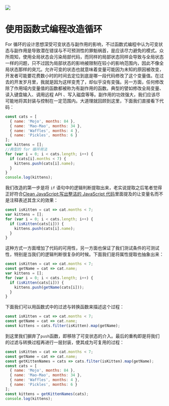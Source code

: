 ﻿![](https://coding.net/u/hoteam/p/Cache/git/raw/master/2017/1/2/1-wiBSyN1Kd2smpkR_EbcgpQ.jpeg)

# 使用函数式编程改造循环

For 循环的设计思想深受可变状态与副作用的影响，不过函数式编程中认为可变状态与副作用是导致潜在错误与不可预测性的罪魁祸首，是应该尽力避免的模式。众所周知，使用全局状态会污染局部代码，而同样的局部状态同样会导致与全局状态一样的问题，只不过因为局部状态的影响被限制在较小的影响范围内，因此不像全局状态那样的突兀。允许可变的状态也就意味着变量可能因为未知的原因被改变，开发者可能要花费数小时的时间去定位到底是哪一段代码修改了这个变量值。在过去的开发岁月里，我就是因为这样变秃了，却似乎没有变强。另一方面，任何修改除了作用域内变量值的函数都被称为有副作用的函数。典型的譬如修改全局变量、读入键盘输入、调用远程 API 、写入磁盘等等。副作用的功效强大，我们应该尽可能地将其封装与控制在一定范围内。大道理就回顾到这里，下面我们直接看下代码：

```js
const cats = [
  { name: 'Mojo', months: 84 },
  { name: 'Mao-Mao', months: 34 },
  { name: 'Waffles', months: 4 },
  { name: 'Pickles', months: 6 }
];
var kittens = [];
//典型的 for 循环用法
for (var i = 0; i < cats.length; i++) {
  if (cats[i].months < 7) {
    kittens.push(cats[i].name);
  }
}
console.log(kittens);
```

我们改造的第一步是将 `if` 语句中的逻辑判断提取出来，老实说提取之后笔者觉得正好符合[Clean JavaScript:写出整洁的 JavaScript 代码](https://zhuanlan.zhihu.com/p/24761475)里面提及的让变量名而不是注释表述其含义的效果：

```js
const isKitten = cat => cat.months < 7;
var kittens = [];
for (var i = 0; i < cats.length; i++) {
  if (isKitten(cats[i])) {
    kittens.push(cats[i].name);
  }
}
```

这种方式一方面增加了代码的可用性，另一方面也保证了我们测试条件的可测试性，特别是当我们的逻辑判断很复杂的时候。下面我们是将属性提取也抽象出来：

```js
const isKitten = cat => cat.months < 7;
const getName = cat => cat.name;
var kittens = [];
for (var i = 0; i < cats.length; i++) {
  if (isKitten(cats[i])) {
    kittens.push(getName(cats[i]));
  }
}
```

下面我们可以用函数式中的过滤与转换函数来描述这个过程：

```js
const isKitten = cat => cat.months < 7;
const getName = cat => cat.name;
const kittens = cats.filter(isKitten).map(getName);
```

到这里我们摒弃了`push`函数，即移除了可变状态的介入。最后的重构即是将我们的过滤与转换过程再进行一层封装，使其成为可复用的过程：

```js
const isKitten = cat => cat.months < 7;
const getName = cat => cat.name;
const getKittenNames = cats => cats.filter(isKitten).map(getName);
const cats = [
  { name: 'Mojo', months: 84 },
  { name: 'Mao-Mao', months: 34 },
  { name: 'Waffles', months: 4 },
  { name: 'Pickles', months: 6 }
];
const kittens = getKittenNames(cats);
console.log(kittens);
```

